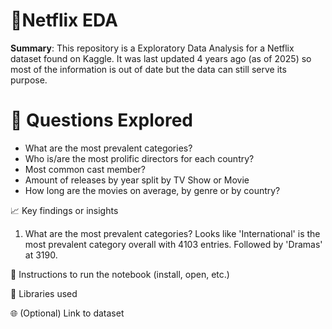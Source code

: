 # 📌Netflix EDA
**Summary**: This repository is a Exploratory Data Analysis for a Netflix dataset found on Kaggle. It was last updated 4 years ago (as of 2025) so most of the information is out of date but the data can still serve its purpose.

# 🎯 Questions Explored

- What are the most prevalent categories?
- Who is/are the most prolific directors for each country?
- Most common cast member?
- Amount of releases by year split by TV Show or Movie
- How long are the movies on average, by genre or by country?

📈 Key findings or insights

1. What are the most prevalent categories?
Looks like 'International' is the most prevalent category overall with 4103 entries. Followed by 'Dramas' at 3190.


📂 Instructions to run the notebook (install, open, etc.)

🧠 Libraries used

🌐 (Optional) Link to dataset